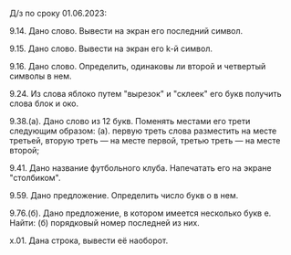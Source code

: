 Д/з по сроку 01.06.2023:

9.14. Дано слово. Вывести на экран его последний символ.

9.15. Дано слово. Вывести на экран его k-й символ.

9.16. Дано слово. Определить, одинаковы ли второй и четвертый символы в нем.

9.24. Из слова яблоко путем "вырезок" и "склеек" его букв получить слова блок и око.

9.38.(а). Дано слово из 12 букв. Поменять местами его трети следующим образом:
    (а). первую треть слова разместить на месте третьей, вторую треть — на месте первой, третью треть — на месте второй;
    
9.41. Дано название футбольного клуба. Напечатать его на экране "столбиком".

9.59. Дано предложение. Определить число букв о в нем.

9.76.(б). Дано предложение, в котором имеется несколько букв е. Найти:
    (б) порядковый номер последней из них.
    
x.01. Дана строка, вывести её наоборот.
